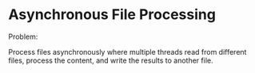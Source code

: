 # Asynchronous File Processing


Problem:

Process files asynchronously where multiple threads read from different files, process the content, and write the results to another file.

